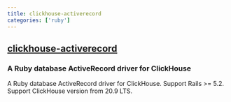 ```yaml
---
title: clickhouse-activerecord
categories: ['ruby']
---
```

## [clickhouse-activerecord](https://github.com/PNixx/clickhouse-activerecord)

### A Ruby database ActiveRecord driver for ClickHouse


A Ruby database ActiveRecord driver for ClickHouse. Support Rails >= 5.2.
Support ClickHouse version from 20.9 LTS.
